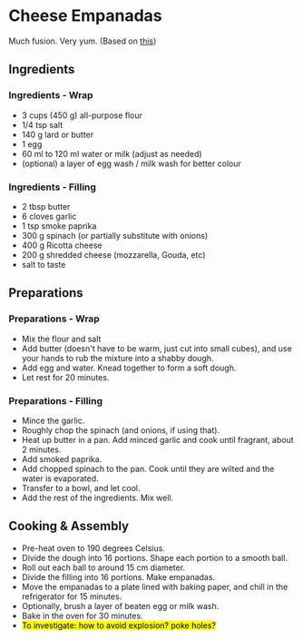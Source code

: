 # Cheese Empanadas

Much fusion. Very yum. (Based on [this](https://www.laylita.com/recipes/how-to-make-empanada-dough/))

## Ingredients

### Ingredients - Wrap

- 3 cups (450 g) all-purpose flour
- 1/4 tsp salt
- 140 g lard or butter
- 1 egg
- 60 ml to 120 ml water or milk (adjust as needed)
- (optional) a layer of egg wash / milk wash for better colour

### Ingredients - Filling

- 2 tbsp butter
- 6 cloves garlic
- 1 tsp smoke paprika
- 300 g spinach (or partially substitute with onions)
- 400 g Ricotta cheese
- 200 g shredded cheese (mozzarella, Gouda, etc)
- salt to taste



## Preparations

### Preparations - Wrap

- Mix the flour and salt
- Add butter (doesn't have to be warm, just cut into small cubes), and use your hands to rub the mixture into a shabby dough.
- Add egg and water. Knead together to form a soft dough.
- Let rest for 20 minutes.

### Preparations - Filling

- Mince the garlic.
- Roughly chop the spinach (and onions, if using that).
- Heat up butter in a pan. Add minced garlic and cook until fragrant, about 2 minutes.
- Add smoked paprika.
- Add chopped spinach to the pan. Cook until they are wilted and the water is evaporated.
- Transfer to a bowl, and let cool.
- Add the rest of the ingredients. Mix well.


## Cooking & Assembly

- Pre-heat oven to 190 degrees Celsius.
- Divide the dough into 16 portions. Shape each portion to a smooth ball.
- Roll out each ball to around 15 cm diameter.
- Divide the filling into 16 portions. Make empanadas.
- Move the empanadas to a plate lined with baking paper, and chill in the refrigerator for 15 minutes.
- Optionally, brush a layer of beaten egg or milk wash.
- Bake in the oven for 30 minutes.
- <mark>To investigate: how to avoid explosion? poke holes?</mark>
